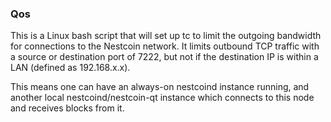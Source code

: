 ### Qos ###

This is a Linux bash script that will set up tc to limit the outgoing bandwidth for connections to the Nestcoin network. It limits outbound TCP traffic with a source or destination port of 7222, but not if the destination IP is within a LAN (defined as 192.168.x.x).

This means one can have an always-on nestcoind instance running, and another local nestcoind/nestcoin-qt instance which connects to this node and receives blocks from it.
